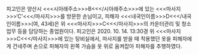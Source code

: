 피고인은 양산시 <<<시아래주소>>>B<<</시아래주소>>>에 있는 <<<마사지>>>‘C'<<</마사지>>>를 방문한 손님이고, 피해자 <<<내국인이름>>>D<<</내국인이름>>>(여, 43세)은 위 <<<마사지>>>C<<</마사지>>>의 카운터관리 및 청소 업무 등을 담당하는 종업원이다.
피고인은 2020. 10. 14. 13:30경 위 <<<마사지>>>C<<</마사지>>>에 있는 탕비실에서, 마사지를 받을 때 착용했던 옷을 피해자에게 건네주며 손으로 피해자의 왼쪽 가슴을 옷 위로 움켜잡아 피해자를 추행하였다.